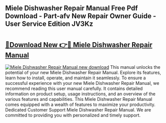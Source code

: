 ## Miele Dishwasher Repair Manual Free Pdf Download - Part-afv New Repair Owner Guide - User Service Edition JV3Kz

# <h2><a href="http://cf25281.oget.top/?id=Miele+Dishwasher+Repair+Manual">🔗Download New 👉🔴 Miele Dishwasher Repair Manual</a></h2>

[![Miele Dishwasher Repair Manual new download](https://i.imgur.com/5g1atiW.png)](http://cf25281.oget.top/?id=Miele+Dishwasher+Repair+Manual)
This manual unlocks the potential of your new Miele Dishwasher Repair Manual. Explore its features, learn how to install, operate, and maintain it seamlessly. To ensure a successful experience with your new Miele Dishwasher Repair Manual, we recommend reading this user manual carefully. It contains detailed information on product setup, usage instructions, and an overview of the various features and capabilities. This Miele Dishwasher Repair Manual comes equipped with a wealth of features to maximize your productivity. Dedicated Customer Support Miele Dishwasher Repair Manual. We are committed to providing you with personalized and timely support.
